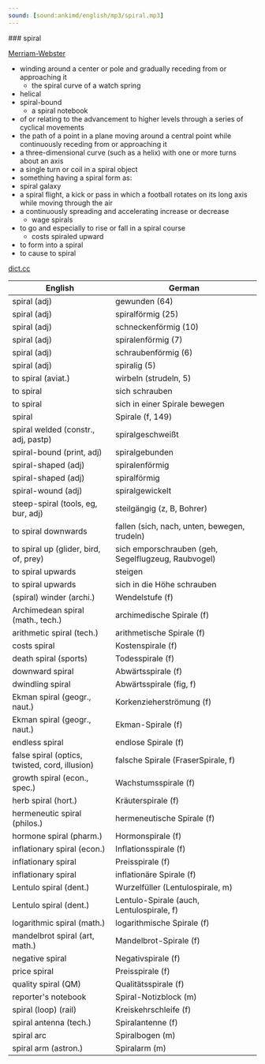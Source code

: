 ```yaml
---
sound: [sound:ankimd/english/mp3/spiral.mp3]
---
```


\### spiral

[Merriam-Webster](https://www.merriam-webster.com/dictionary/spiral)

- winding around a center or pole and gradually receding from or approaching it
    - the spiral curve of a watch spring
- helical
- spiral-bound
    - a spiral notebook
- of or relating to the advancement to higher levels through a series of cyclical movements
- the path of a point in a plane moving around a central point while continuously receding from or approaching it
- a three-dimensional curve (such as a helix) with one or more turns about an axis
- a single turn or coil in a spiral object
- something having a spiral form as:
- spiral galaxy
- a spiral flight, a kick or pass in which a football rotates on its long axis while moving through the air
- a continuously spreading and accelerating increase or decrease
    - wage spirals
- to go and especially to rise or fall in a spiral course
    - costs spiraled upward
- to form into a spiral
- to cause to spiral

[dict.cc](https://www.dict.cc/spiral)

| English        | German       |
| -------------- | ------------ |
| spiral (adj) | gewunden (64) |
| spiral (adj) | spiralförmig (25) |
| spiral (adj) | schneckenförmig (10) |
| spiral (adj) | spiralenförmig (7) |
| spiral (adj) | schraubenförmig (6) |
| spiral (adj) | spiralig (5) |
| to spiral (aviat.) | wirbeln (strudeln, 5) |
| to spiral | sich schrauben |
| to spiral | sich in einer Spirale bewegen |
| spiral | Spirale (f, 149) |
| spiral welded (constr., adj, pastp) | spiralgeschweißt |
| spiral-bound (print, adj) | spiralgebunden |
| spiral-shaped (adj) | spiralenförmig |
| spiral-shaped (adj) | spiralförmig |
| spiral-wound (adj) | spiralgewickelt |
| steep-spiral (tools, eg, bur, adj) | steilgängig (z, B, Bohrer) |
| to spiral downwards | fallen (sich, nach, unten, bewegen, trudeln) |
| to spiral up (glider, bird, of, prey) | sich emporschrauben (geh, Segelflugzeug, Raubvogel) |
| to spiral upwards | steigen |
| to spiral upwards | sich in die Höhe schrauben |
| (spiral) winder (archi.) | Wendelstufe (f) |
| Archimedean spiral (math., tech.) | archimedische Spirale (f) |
| arithmetic spiral (tech.) | arithmetische Spirale (f) |
| costs spiral | Kostenspirale (f) |
| death spiral (sports) | Todesspirale (f) |
| downward spiral | Abwärtsspirale (f) |
| dwindling spiral | Abwärtsspirale (fig, f) |
| Ekman spiral (geogr., naut.) | Korkenzieherströmung (f) |
| Ekman spiral (geogr., naut.) | Ekman-Spirale (f) |
| endless spiral | endlose Spirale (f) |
| false spiral (optics, twisted, cord, illusion) | falsche Spirale (FraserSpirale, f) |
| growth spiral (econ., spec.) | Wachstumsspirale (f) |
| herb spiral (hort.) | Kräuterspirale (f) |
| hermeneutic spiral (philos.) | hermeneutische Spirale (f) |
| hormone spiral (pharm.) | Hormonspirale (f) |
| inflationary spiral (econ.) | Inflationsspirale (f) |
| inflationary spiral | Preisspirale (f) |
| inflationary spiral | inflationäre Spirale (f) |
| Lentulo spiral (dent.) | Wurzelfüller (Lentulospirale, m) |
| Lentulo spiral (dent.) | Lentulo-Spirale (auch, Lentulospirale, f) |
| logarithmic spiral (math.) | logarithmische Spirale (f) |
| mandelbrot spiral (art, math.) | Mandelbrot-Spirale (f) |
| negative spiral | Negativspirale (f) |
| price spiral | Preisspirale (f) |
| quality spiral (QM) | Qualitätsspirale (f) |
| reporter's notebook | Spiral-Notizblock (m) |
| spiral (loop) (rail) | Kreiskehrschleife (f) |
| spiral antenna (tech.) | Spiralantenne (f) |
| spiral arc | Spiralbogen (m) |
| spiral arm (astron.) | Spiralarm (m) |
